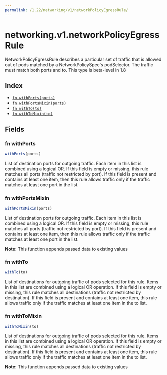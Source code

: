 ```yaml
---
permalink: /1.22/networking/v1/networkPolicyEgressRule/
---
```


# networking.v1.networkPolicyEgressRule

NetworkPolicyEgressRule describes a particular set of traffic that is allowed out of pods matched by a NetworkPolicySpec's podSelector. The traffic must match both ports and to. This type is beta-level in 1.8

## Index

* [`fn withPorts(ports)`](#fn-withports)
* [`fn withPortsMixin(ports)`](#fn-withportsmixin)
* [`fn withTo(to)`](#fn-withto)
* [`fn withToMixin(to)`](#fn-withtomixin)

## Fields

### fn withPorts

```ts
withPorts(ports)
```

List of destination ports for outgoing traffic. Each item in this list is combined using a logical OR. If this field is empty or missing, this rule matches all ports (traffic not restricted by port). If this field is present and contains at least one item, then this rule allows traffic only if the traffic matches at least one port in the list.

### fn withPortsMixin

```ts
withPortsMixin(ports)
```

List of destination ports for outgoing traffic. Each item in this list is combined using a logical OR. If this field is empty or missing, this rule matches all ports (traffic not restricted by port). If this field is present and contains at least one item, then this rule allows traffic only if the traffic matches at least one port in the list.

**Note:** This function appends passed data to existing values

### fn withTo

```ts
withTo(to)
```

List of destinations for outgoing traffic of pods selected for this rule. Items in this list are combined using a logical OR operation. If this field is empty or missing, this rule matches all destinations (traffic not restricted by destination). If this field is present and contains at least one item, this rule allows traffic only if the traffic matches at least one item in the to list.

### fn withToMixin

```ts
withToMixin(to)
```

List of destinations for outgoing traffic of pods selected for this rule. Items in this list are combined using a logical OR operation. If this field is empty or missing, this rule matches all destinations (traffic not restricted by destination). If this field is present and contains at least one item, this rule allows traffic only if the traffic matches at least one item in the to list.

**Note:** This function appends passed data to existing values